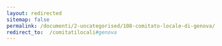 ```yaml
---
layout: redirected
sitemap: false
permalink: /documenti/2-uncategorised/108-comitato-locale-di-genova/
redirect_to:  /comitatilocali#genova
---
```


